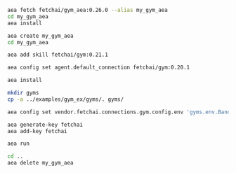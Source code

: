 ``` bash
aea fetch fetchai/gym_aea:0.26.0 --alias my_gym_aea
cd my_gym_aea
aea install
```
``` bash
aea create my_gym_aea
cd my_gym_aea
```
``` bash
aea add skill fetchai/gym:0.21.1
```
``` bash
aea config set agent.default_connection fetchai/gym:0.20.1
```
``` bash
aea install
```
``` bash
mkdir gyms
cp -a ../examples/gym_ex/gyms/. gyms/
```
``` bash
aea config set vendor.fetchai.connections.gym.config.env 'gyms.env.BanditNArmedRandom'
```
``` bash
aea generate-key fetchai
aea add-key fetchai
```
``` bash
aea run
```
``` bash
cd ..
aea delete my_gym_aea
```

